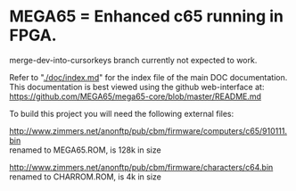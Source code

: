 # MEGA65 = Enhanced c65 running in FPGA.

merge-dev-into-cursorkeys branch currently not expected to work.

Refer to "[./doc/index.md](./doc/index.md)" for the index file of the main DOC documentation.  
This documentation is best viewed using the github web-interface at:  
https://github.com/MEGA65/mega65-core/blob/master/README.md

To build this project you will need the following external files: 

http://www.zimmers.net/anonftp/pub/cbm/firmware/computers/c65/910111.bin  
renamed to MEGA65.ROM, is 128k in size

http://www.zimmers.net/anonftp/pub/cbm/firmware/characters/c64.bin  
renamed to CHARROM.ROM, is 4k in size

